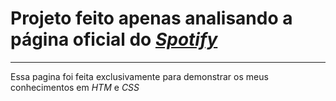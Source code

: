 # Projeto feito apenas analisando a página oficial do <a href="https://www.spotify.com/br/">_**Spotify**_</a>


***

Essa pagina foi feita exclusivamente para demonstrar os meus conhecimentos em *HTM* e *CSS*
